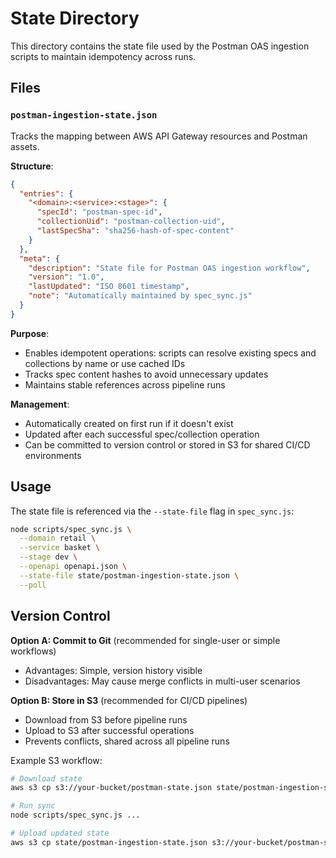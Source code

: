 # State Directory

This directory contains the state file used by the Postman OAS ingestion scripts to maintain idempotency across runs.

## Files

### `postman-ingestion-state.json`

Tracks the mapping between AWS API Gateway resources and Postman assets.

**Structure**:
```json
{
  "entries": {
    "<domain>:<service>:<stage>": {
      "specId": "postman-spec-id",
      "collectionUid": "postman-collection-uid",
      "lastSpecSha": "sha256-hash-of-spec-content"
    }
  },
  "meta": {
    "description": "State file for Postman OAS ingestion workflow",
    "version": "1.0",
    "lastUpdated": "ISO 8601 timestamp",
    "note": "Automatically maintained by spec_sync.js"
  }
}
```

**Purpose**:
- Enables idempotent operations: scripts can resolve existing specs and collections by name or use cached IDs
- Tracks spec content hashes to avoid unnecessary updates
- Maintains stable references across pipeline runs

**Management**:
- Automatically created on first run if it doesn't exist
- Updated after each successful spec/collection operation
- Can be committed to version control or stored in S3 for shared CI/CD environments

## Usage

The state file is referenced via the `--state-file` flag in `spec_sync.js`:

```bash
node scripts/spec_sync.js \
  --domain retail \
  --service basket \
  --stage dev \
  --openapi openapi.json \
  --state-file state/postman-ingestion-state.json \
  --poll
```

## Version Control

**Option A: Commit to Git** (recommended for single-user or simple workflows)
- Advantages: Simple, version history visible
- Disadvantages: May cause merge conflicts in multi-user scenarios

**Option B: Store in S3** (recommended for CI/CD pipelines)
- Download from S3 before pipeline runs
- Upload to S3 after successful operations
- Prevents conflicts, shared across all pipeline runs

Example S3 workflow:
```bash
# Download state
aws s3 cp s3://your-bucket/postman-state.json state/postman-ingestion-state.json

# Run sync
node scripts/spec_sync.js ...

# Upload updated state
aws s3 cp state/postman-ingestion-state.json s3://your-bucket/postman-state.json
```

